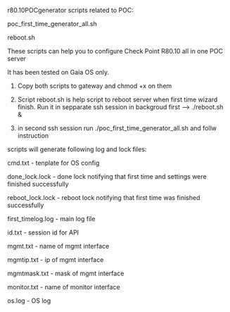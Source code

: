 r80.10POCgenerator
scripts related to POC:

poc_first_time_generator_all.sh

reboot.sh

These scripts can help you to configure Check Point R80.10 all in one POC server

It has been tested on Gaia OS only.

1. Copy both scripts to gateway and chmod +x on them

2. Script reboot.sh is help script to reboot server when first time wizard finish. Run it in sepparate ssh session in backgroud first --> ./reboot.sh &

3. in second ssh session run ./poc_first_time_generator_all.sh and follw instruction


scripts will generate following log and lock files:

cmd.txt - tenplate for OS config

done_lock.lock - done lock notifying that first time and settings were finished successfully

reboot_lock.lock - reboot lock notifying that first time was finished successfully

first_timelog.log - main log file

id.txt - session id for API

mgmt.txt - name of mgmt interface

mgmtip.txt - ip of mgmt interface

mgmtmask.txt - mask of mgmt interface

monitor.txt - name of monitor interface

os.log - OS log
